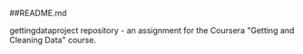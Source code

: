##README.md

gettingdataproject repository  - an assignment for the Coursera "Getting and Cleaning Data" course.

